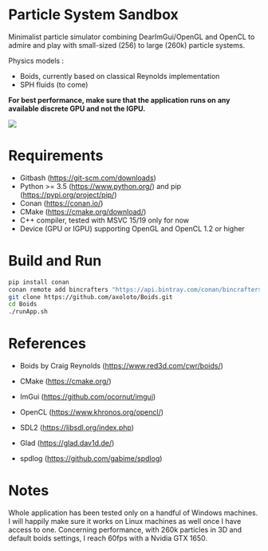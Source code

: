 # Particle System Sandbox

Minimalist particle simulator combining DearImGui/OpenGL and OpenCL to admire and play with small-sized (256) to large (260k) particle systems. 

Physics models :
- Boids, currently based on classical Reynolds implementation
- SPH fluids (to come)

**For best performance, make sure that the application runs on any available discrete GPU and not the IGPU.**

![](boids.gif)

# Requirements

- Gitbash (https://git-scm.com/downloads)
- Python >= 3.5 (https://www.python.org/) and pip (https://pypi.org/project/pip/)
- Conan (https://conan.io/)
- CMake (https://cmake.org/download/)
- C++ compiler, tested with MSVC 15/19 only for now
- Device (GPU or IGPU) supporting OpenGL and OpenCL 1.2 or higher

# Build and Run

```bash
pip install conan
conan remote add bincrafters "https://api.bintray.com/conan/bincrafters/public-conan"
git clone https://github.com/axoloto/Boids.git
cd Boids
./runApp.sh
```

# References

- Boids by Craig Reynolds (https://www.red3d.com/cwr/boids/)

- CMake (https://cmake.org/)
- ImGui (https://github.com/ocornut/imgui)
- OpenCL (https://www.khronos.org/opencl/)
- SDL2 (https://libsdl.org/index.php)
- Glad (https://glad.dav1d.de/)
- spdlog (https://github.com/gabime/spdlog)

# Notes

Whole application has been tested only on a handful of Windows machines. I will happily make sure it works on Linux machines as well once I have access to one. Concerning performance, with 260k particles in 3D and default boids settings, I reach 60fps with a Nvidia GTX 1650.
